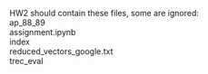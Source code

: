 HW2 should contain these files, some are ignored: <br>
ap_88_89 <br>
assignment.ipynb  <br>
index  <br>
reduced_vectors_google.txt <br>
trec_eval
